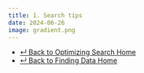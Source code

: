 ```yaml
---
title: 1. Search tips
date: 2024-06-26
image: gradient.png
---
```


- [↵ Back to Optimizing Search Home](/resources/finding-data/optimizing-search/)
- [↵ Back to Finding Data Home](/resources/finding-data/)
